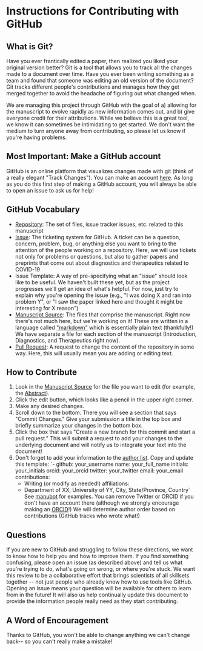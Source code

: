 # Instructions for Contributing with GitHub

## What is Git?

Have you ever frantically edited a paper, then realized you liked your original version better?
Git is a tool that allows you to track all the changes made to a document over time.
Have you ever been writing something as a team and found that someone was editing an old version of the document?
Git tracks different people's contributions and manages how they get merged together to avoid the headache of figuring out what changed when.

We are managing this project through GitHub with the goal of a) allowing for the manuscript to evolve rapidly as new information comes out, and b) give everyone credit for their attributions.
While we believe this is a great tool, we know it can sometimes be intimidating to get started. 
We don't want the medium to turn anyone away from contributing, so please let us know if you're having problems.


## Most Important: Make a GitHub account

GitHub is an online platform that visualizes changes made with git (think of a really elegant "Track Changes").
You can make an account [here](https://github.com/).
As long as you do this first step of making a GitHub account, you will always be able to open an issue to ask us for help!


## GitHub Vocabulary

- [Repository](http://github.com/greenelab/covid19-review): 
The set of files, issue tracker issues, etc. related to this manuscript 
- [Issue](https://github.com/greenelab/covid19-review/issues): 
The ticketing system for GitHub. 
A ticket can be a question, concern, problem, bug, or anything else you want to bring to the attention of the people working on a repository.
Here, we will use tickets not only for problems or questions, but also to gather papers and preprints that come out about diagnostics and therapeutics related to COVID-19
- Issue Template: 
A way of pre-specifying what an "issue" should look like to be useful. 
We haven't built these yet, but as the project progresses we'll get an idea of what's helpful. 
For now, just try to explain why you're opening the issue (e.g., "I was doing X and ran into problem Y", or "I saw the paper linked here and thought it might be interesting for X reason") 
- [Manuscript Source]( https://github.com/greenelab/covid19-review/tree/master/content): 
The files that comprise the manuscript. 
Right now there's not much here, but we're working on it! 
These are written in a language called ["markdown"](https://github.com/adam-p/markdown-here/wiki/Markdown-Cheatsheet#lists) which is essentially plain text (thankfully!) 
We have separate a file for each section of the manuscript (Introduction, Diagnostics, and Therapeutics right now).
- [Pull Request](https://github.com/greenelab/covid19-review/pulls): 
A request to change the content of the repository in some way. 
Here, this will usually mean you are adding or editing text.

## How to Contribute

1. Look in the [Manuscript Source]( https://github.com/greenelab/covid19-review/tree/master/content) for the file you want to edit (for example, the [Abstract](https://github.com/greenelab/covid19-review/blob/master/content/01.abstract.md)). 
2. Click the edit button, which looks like a pencil in the upper right corner. 
3. Make any desired changes.
4. Scroll down to the bottom. 
There you will see a section that says "Commit Changes." 
Give your submission a title in the top box and briefly summarize your changes in the bottom box. 
5. Click the box that says "Create a new branch for this commit and start a pull request." 
This will submit a request to add your changes to the underlying document and will notify us to integrate your text into the document!
6. Don't forget to add your information to the [author list](https://github.com/greenelab/covid19-review/blob/master/content/metadata.yaml). 
Copy and update this template:
`-
    github: your_username
    name: your_full_name
    initials: your_initials
    orcid: your_orcid
    twitter: your_twitter
    email: your_email
    contributions:
      - Writing (or modify as needed!) 
    affiliations:
      - Department of XX, University of YY, City, State/Province, Country`
See [manubot](https://github.com/manubot/rootstock/blob/master/content/metadata.yaml) for examples.
You can remove Twitter or ORCID if you don't have an account there (although we strongly encourage making an [ORCID](https://orcid.org/)!)
We will determine author order based on contributions (GitHub tracks who wrote what!)


## Questions

If you are new to GitHub and struggling to follow these directions, we want to know how to help you and how to improve them.
If you find something confusing, please open an issue (as described above) and tell us what you're trying to do, what's going on wrong, or where you're stuck.
We want this review to be a collaborative effort that brings scientists of all skillsets together -- not just people who already know how to use tools like GitHub.
Opening an issue means your question will be available for others to learn from in the future!
It will also us help continually update this document to provide the information people really need as they start contributing.


## A Word of Encouragement
Thanks to GitHub, you won't be able to change anything we can't change back-- so you can't really make a mistake!
